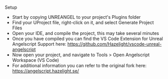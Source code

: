 Setup
- Start by copying UNREANGEL to your project's Plugins folder
- Find your UProject file, right-click on it, and select Generate Project Files
- Open your IDE, and compile the project, this may take several minutes
- Once you have compiled you can find the VS Code Extension for Unreal Angelscript Support here: https://github.com/Hazelight/vscode-unreal-angelscript
- Now open your project, and navigate to Tools > Open Angelscript Workspace (VS Code)
- For additional information you can refer to the original fork here: https://angelscript.hazelight.se/
